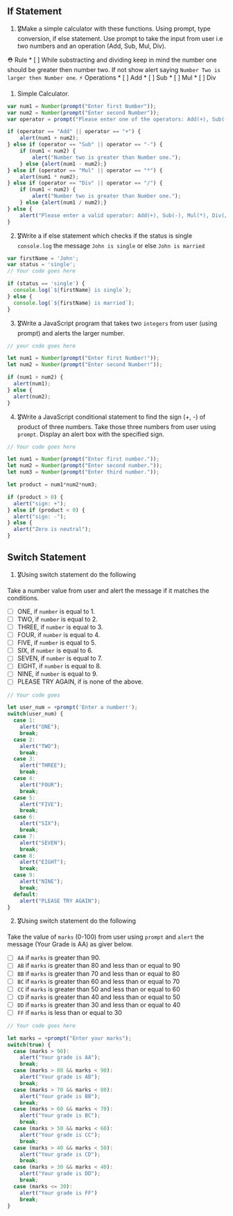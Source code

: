 ## If Statement
1.  🎖Make a simple calculator with these functions. Using prompt, type conversion, if else statement. Use prompt to take the input from user i.e two numbers and an operation (Add, Sub, Mul, Div).

  ⛑ Rule
    * [ ] While substracting and dividing keep in mind the number one should be greater then number two. If not show alert saying `Number Two is larger then Number one`.
  ⚡️ Operations
    * [ ] Add
    * [ ] Sub
    * [ ] Mul
    * [ ] Div

1. Simple Calculator.

```js
var num1 = Number(prompt("Enter first Number"));
var num2 = Number(prompt("Enter second Number"));
var operator = prompt("Please enter one of the operators: Add(+), Sub(-), Mul(*), Div(/)");

if (operator == "Add" || operator == "+") {
	alert(num1 + num2);
} else if (operator == "Sub" || operator == "-") {
	if (num1 < num2) {
		alert("Number two is greater than Number one.");
	} else {alert(num1 - num2);}
} else if (operator == "Mul" || operator == "*") {
	alert(num1 * num2);
} else if (operator == "Div" || operator == "/") {
	if (num1 < num2) {
		alert("Number two is greater than Number one.");
	} else {alert(num1 / num2);}
} else {
	alert("Please enter a valid operator: Add(+), Sub(-), Mul(*), Div(/)");
}
```


2. 🎖Write a if else statement which checks if the status is single `console.log` the message `John is single` or else `John is married`
```js
var firstName = 'John';
var status = 'single';
// Your code goes here

if (status == 'single') {
  console.log(`${firstName} is single`);
} else {
  console.log(`${firstName} is married`);
}
```

3. 🎖Write a JavaScript program that takes two `integers` from user (using prompt) and alerts the larger number.
```js
// your code goes here

let num1 = Number(prompt("Enter first Number!"));
let num2 = Number(prompt("Enter second Number!"));

if (num1 > num2) {
  alert(num1);
} else {
  alert(num2);
}
```

4. 🎖Write a JavaScript conditional statement to find the sign (+, -) of product of three numbers. Take those three numbers from user using `prompt`. Display an alert box with the specified sign.

```js
// Your code goes here

let num1 = Number(prompt("Enter first number."));
let num2 = Number(prompt("Enter second number."));
let num3 = Number(prompt("Enter third number."));

let product = num1*num2*num3;

if (product > 0) {
  alert("sign: +");
} else if (product < 0) {
  alert("sign: -");
} else {
  alert("Zero is neutral");
}
```

## Switch Statement

1. 🎖Using switch statement do the following

Take a number value from user and alert the message if it matches the conditions.
* [ ] ONE, if `number` is equal to 1.
* [ ] TWO, if `number` is equal to 2.
* [ ] THREE, if `number` is equal to 3.
* [ ] FOUR, if `number` is equal to 4.
* [ ] FIVE, if `number` is equal to 5.
* [ ] SIX, if `number` is equal to 6.
* [ ] SEVEN, if `number` is equal to 7.
* [ ] EIGHT, if `number` is equal to 8.
* [ ] NINE, if `number` is equal to 9.
* [ ] PLEASE TRY AGAIN, if  is none of the above.
```js
// Your code goes 

let user_num = +prompt('Enter a number!');
switch(user_num) {
  case 1:
    alert("ONE");
    break;
  case 2:
    alert("TWO");
    break;
  case 3:
    alert("THREE");
    break;
  case 4:
    alert("FOUR");
    break;
  case 5:
    alert("FIVE");
    break;
  case 6:
    alert("SIX");
    break;
  case 7:
    alert("SEVEN");
    break;
  case 8:
    alert("EIGHT");
    break;
  case 9:
    alert("NINE");
    break;
  default:
    alert("PLEASE TRY AGAIN");
}
```

2. 🎖Using switch statement do the following

Take the value of `marks` (0-100) from user using `prompt` and `alert` the message (Your Grade is AA) as giver below.
* [ ] `AA` if `marks` is greater than 90.
* [ ] `AB` if `marks` is greater than 80 and less than or equal to 90
* [ ] `BB` if `marks` is greater than 70 and less than or equal to 80
* [ ] `BC` if `marks` is greater than 60 and less than or equal to 70
* [ ] `CC` if `marks` is greater than 50 and less than or equal to 60
* [ ] `CD` if `marks` is greater than 40 and less than or equal to 50
* [ ] `DD` if `marks` is greater than 30 and less than or equal to 40
* [ ] `FF` if `marks` is less than or equal to 30
```js
// Your code goes here

let marks = +prompt("Enter your marks");
switch(true) {
  case (marks > 90):
    alert("Your grade is AA");
    break;
  case (marks > 80 && marks < 90):
    alert("Your grade is AB");
    break;
  case (marks > 70 && marks < 80):
    alert("Your grade is BB");
    break;
  case (marks > 60 && marks < 70):
    alert("Your grade is BC");
    break;
  case (marks > 50 && marks < 60):
    alert("Your grade is CC");
    break;
  case (marks > 40 && marks < 50):
    alert("Your grade is CD");
    break;
  case (marks > 30 && marks < 40):
    alert("Your grade is DD");
    break;
  case (marks <= 30):
    alert("Your grade is FF")
    break;
}
```
